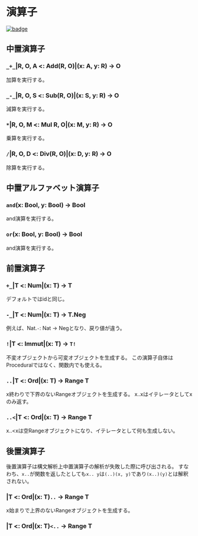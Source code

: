 # 演算子

[![badge](https://img.shields.io/endpoint.svg?url=https%3A%2F%2Fgezf7g7pd5.execute-api.ap-northeast-1.amazonaws.com%2Fdefault%2Fsource_up_to_date%3Fowner%3Derg-lang%26repos%3Derg%26ref%3Dmain%26path%3Ddoc/EN/API/operators.md%26commit_hash%3Dd15cbbf7b33df0f78a575cff9679d84c36ea3ab1)](https://gezf7g7pd5.execute-api.ap-northeast-1.amazonaws.com/default/source_up_to_date?owner=erg-lang&repos=erg&ref=main&path=doc/EN/API/operators.md&commit_hash=d15cbbf7b33df0f78a575cff9679d84c36ea3ab1)

## 中置演算子

### `_+_`|R, O, A <: Add(R, O)|(x: A, y: R) -> O

加算を実行する。

### `_-_`|R, O, S <: Sub(R, O)|(x: S, y: R) -> O

減算を実行する。

### `*`|R, O, M <: Mul R, O|(x: M, y: R) -> O

乗算を実行する。

### `/`|R, O, D <: Div(R, O)|(x: D, y: R) -> O

除算を実行する。

## 中置アルファベット演算子

### `and`(x: Bool, y: Bool) -> Bool

and演算を実行する。

### `or`(x: Bool, y: Bool) -> Bool

and演算を実行する。

## 前置演算子

### `+_`|T <: Num|(x: T) -> T

デフォルトではidと同じ。

### `-_`|T <: Num|(x: T) -> T.Neg

例えば、Nat.`-`: Nat -> Negとなり、戻り値が違う。

### `!`|T <: Immut|(x: T) -> `T!`

不変オブジェクトから可変オブジェクトを生成する。
この演算子自体はProceduralではなく、関数内でも使える。

### `..`|T <: Ord|(x: T) -> Range T

x終わりで下界のないRangeオブジェクトを生成する。
x..xはイテレータとしてxのみ返す。

### `..<`|T <: Ord|(x: T) -> Range T

x..<xは空Rangeオブジェクトになり、イテレータとして何も生成しない。

## 後置演算子

後置演算子は構文解析上中置演算子の解析が失敗した際に呼び出される。
すなわち、`x..`が関数を返したとしても`x.. y`は`(..)(x, y)`であり`(x..)(y)`とは解釈されない。

### |T <: Ord|(x: T)`..` -> Range T

x始まりで上界のないRangeオブジェクトを生成する。

### |T <: Ord|(x: T)`<..` -> Range T
